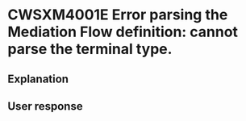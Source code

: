 # CWSXM4001E Error parsing the Mediation Flow definition: cannot parse the terminal type.

## Explanation

## User response